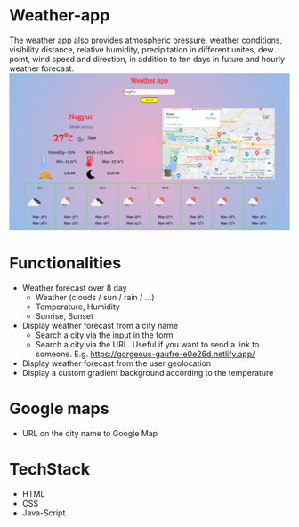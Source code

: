 # Weather-app
The weather app also provides atmospheric pressure, weather conditions, visibility distance, relative humidity, precipitation in different unites, dew point, wind speed and direction, in addition to ten days in future and hourly weather forecast.
<img src="https://github.com/vishal-girhepunje/Weather-app/blob/main/Screenshot%20(953).png?raw=true">
# Functionalities
- Weather forecast over 8 day
  - Weather (clouds / sun / rain / ...)
  - Temperature, Humidity
  - Sunrise, Sunset
- Display weather forecast from a city name
  - Search a city via the input in the form
  - Search a city via the URL. Useful if you want to send a link to someone. E.g. https://gorgeous-gaufre-e0e26d.netlify.app/
- Display weather forecast from the user geolocation
- Display a custom gradient background according to the temperature

# Google maps
- URL on the city name to Google Map
# TechStack
- HTML
- CSS
- Java-Script
